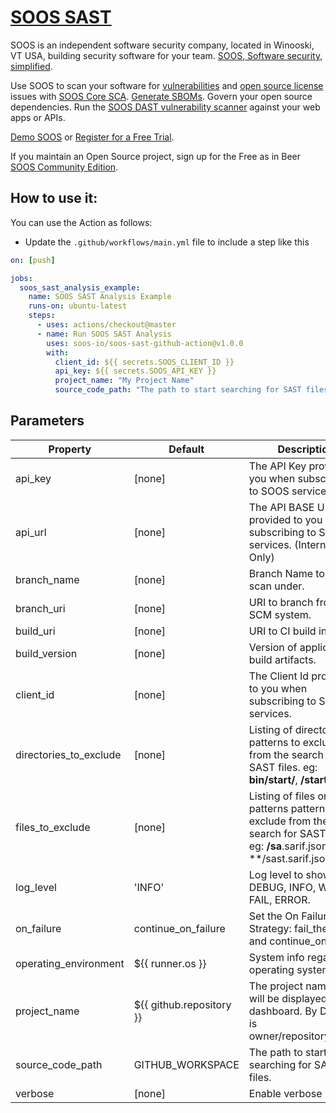 # [SOOS SAST](https://soos.io/products/sast)

SOOS is an independent software security company, located in Winooski, VT USA, building security software for your team. [SOOS, Software security, simplified](https://soos.io).

Use SOOS to scan your software for [vulnerabilities](https://app.soos.io/research/vulnerabilities) and [open source license](https://app.soos.io/research/licenses) issues with [SOOS Core SCA](https://soos.io/products/sca). [Generate SBOMs](https://kb.soos.io/help/soos-reports-for-export). Govern your open source dependencies. Run the [SOOS DAST vulnerability scanner](https://soos.io/products/dast) against your web apps or APIs.

[Demo SOOS](https://app.soos.io/demo) or [Register for a Free Trial](https://app.soos.io/register).

If you maintain an Open Source project, sign up for the Free as in Beer [SOOS Community Edition](https://soos.io/products/community-edition).
## How to use it:

You can use the Action as follows:

- Update the `.github/workflows/main.yml` file to include a step like this
``` yaml
on: [push]

jobs:
  soos_sast_analysis_example:
    name: SOOS SAST Analysis Example
    runs-on: ubuntu-latest
    steps:
      - uses: actions/checkout@master
      - name: Run SOOS SAST Analysis
        uses: soos-io/soos-sast-github-action@v1.0.0
        with:
          client_id: ${{ secrets.SOOS_CLIENT_ID }}
          api_key: ${{ secrets.SOOS_API_KEY }}
          project_name: "My Project Name"
          source_code_path: "The path to start searching for SAST files."

```

## Parameters

| Property               | Default                      | Description                                                                                                                  |
|------------------------|------------------------------|------------------------------------------------------------------------------------------------------------------------------|
| api_key                | [none]                       | The API Key provided to you when subscribing to SOOS services.                                                               |
| api_url                | [none]                       | The API BASE URI provided to you when subscribing to SOOS services.  (Internal Use Only)                                     |
| branch_name            | [none]                       | Branch Name to create scan under.                                                                                            |
| branch_uri             | [none]                       | URI to branch from SCM system.                                                                                               |
| build_uri              | [none]                       | URI to CI build info.                                                                                                        |
| build_version          | [none]                       | Version of application build artifacts.                                                                                      |
| client_id              | [none]                       | The Client Id provided to you when subscribing to SOOS services.                                                             |
| directories_to_exclude | [none]                       | Listing of directories or patterns to exclude from the search for SAST files. eg: **bin/start/**, **/start/**                |
| files_to_exclude       | [none]                       | Listing of files or patterns patterns to exclude from the search for SAST files. eg: **/sa**.sarif.json/, **/sast.sarif.json |
| log_level              | 'INFO'                       | Log level to show: DEBUG, INFO, WARN, FAIL, ERROR.                                                                           |
| on_failure             | continue_on_failure          | Set the On Failure Scan Strategy: fail_the_build, and continue_on_failure                                                    |
| operating_environment  | ${{ runner.os }}             | System info regarding operating system, etc.                                                                                 |
| project_name           | ${{ github.repository }}     | The project name that will be displayed on the dashboard. By Default is owner/repository_name.                               |
| source_code_path       | GITHUB_WORKSPACE             | The path to start searching for SAST files.                                                                                  |
| verbose                | [none]                       | Enable verbose logging.                                                                                                      |